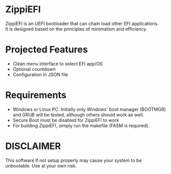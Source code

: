 # ZippiEFI

ZippiEFI is an UEFI bootloader that can chain load other EFI applications.\
It is designed based on the principles of minimalism and efficiency.

# Projected Features
- Clean menu interface to select EFI app/OS
- Optional countdown
- Configuration in JSON file

# Requirements
- Windows or Linux PC. Initially only Windows' boot manager (BOOTMGR) and GRUB will be tested, although others should work as well.
- Secure Boot must be disabled for ZippiEFI to work
- For building ZippiEFI, simply run the makefile (FASM is required).

# DISCLAIMER
This software if not setup properly may cause your system to be unbootable. Use at your own risk.
